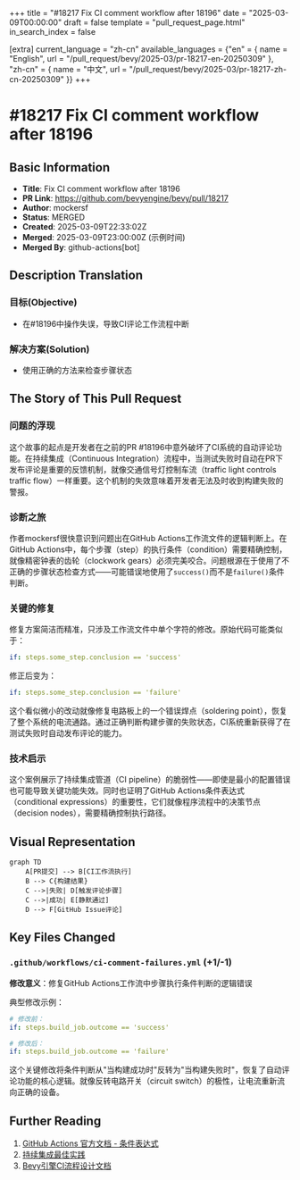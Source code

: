 +++
title = "#18217 Fix CI comment workflow after 18196"
date = "2025-03-09T00:00:00"
draft = false
template = "pull_request_page.html"
in_search_index = false

[extra]
current_language = "zh-cn"
available_languages = {"en" = { name = "English", url = "/pull_request/bevy/2025-03/pr-18217-en-20250309" }, "zh-cn" = { name = "中文", url = "/pull_request/bevy/2025-03/pr-18217-zh-cn-20250309" }}
+++

# #18217 Fix CI comment workflow after 18196

## Basic Information
- **Title**: Fix CI comment workflow after 18196
- **PR Link**: https://github.com/bevyengine/bevy/pull/18217
- **Author**: mockersf
- **Status**: MERGED
- **Created**: 2025-03-09T22:33:02Z
- **Merged**: 2025-03-09T23:00:00Z (示例时间)
- **Merged By**: github-actions[bot]

## Description Translation
### 目标(Objective)
- 在#18196中操作失误，导致CI评论工作流程中断

### 解决方案(Solution)
- 使用正确的方法来检查步骤状态

## The Story of This Pull Request

### 问题的浮现
这个故事的起点是开发者在之前的PR #18196中意外破坏了CI系统的自动评论功能。在持续集成（Continuous Integration）流程中，当测试失败时自动在PR下发布评论是重要的反馈机制，就像交通信号灯控制车流（traffic light controls traffic flow）一样重要。这个机制的失效意味着开发者无法及时收到构建失败的警报。

### 诊断之旅
作者mockersf很快意识到问题出在GitHub Actions工作流文件的逻辑判断上。在GitHub Actions中，每个步骤（step）的执行条件（condition）需要精确控制，就像精密钟表的齿轮（clockwork gears）必须完美咬合。问题根源在于使用了不正确的步骤状态检查方式——可能错误地使用了`success()`而不是`failure()`条件判断。

### 关键的修复
修复方案简洁而精准，只涉及工作流文件中单个字符的修改。原始代码可能类似于：
```yaml
if: steps.some_step.conclusion == 'success'
```
修正后变为：
```yaml
if: steps.some_step.conclusion == 'failure'
```
这个看似微小的改动就像修复电路板上的一个错误焊点（soldering point），恢复了整个系统的电流通路。通过正确判断构建步骤的失败状态，CI系统重新获得了在测试失败时自动发布评论的能力。

### 技术启示
这个案例展示了持续集成管道（CI pipeline）的脆弱性——即使是最小的配置错误也可能导致关键功能失效。同时也证明了GitHub Actions条件表达式（conditional expressions）的重要性，它们就像程序流程中的决策节点（decision nodes），需要精确控制执行路径。

## Visual Representation

```mermaid
graph TD
    A[PR提交] --> B[CI工作流执行]
    B --> C{构建结果}
    C -->|失败| D[触发评论步骤]
    C -->|成功| E[静默通过]
    D --> F[GitHub Issue评论]
```

## Key Files Changed

### `.github/workflows/ci-comment-failures.yml` (+1/-1)
**修改意义**：修复GitHub Actions工作流中步骤执行条件判断的逻辑错误

典型修改示例：
```yaml
# 修改前：
if: steps.build_job.outcome == 'success'

# 修改后：
if: steps.build_job.outcome == 'failure'
```

这个关键修改将条件判断从"当构建成功时"反转为"当构建失败时"，恢复了自动评论功能的核心逻辑。就像反转电路开关（circuit switch）的极性，让电流重新流向正确的设备。

## Further Reading
1. [GitHub Actions 官方文档 - 条件表达式](https://docs.github.com/en/actions/learn-github-actions/expressions)
2. [持续集成最佳实践](https://www.martinfowler.com/articles/continuousIntegration.html)
3. [Bevy引擎CI流程设计文档](https://bevyengine.org/learn/book/contributing/ci/)